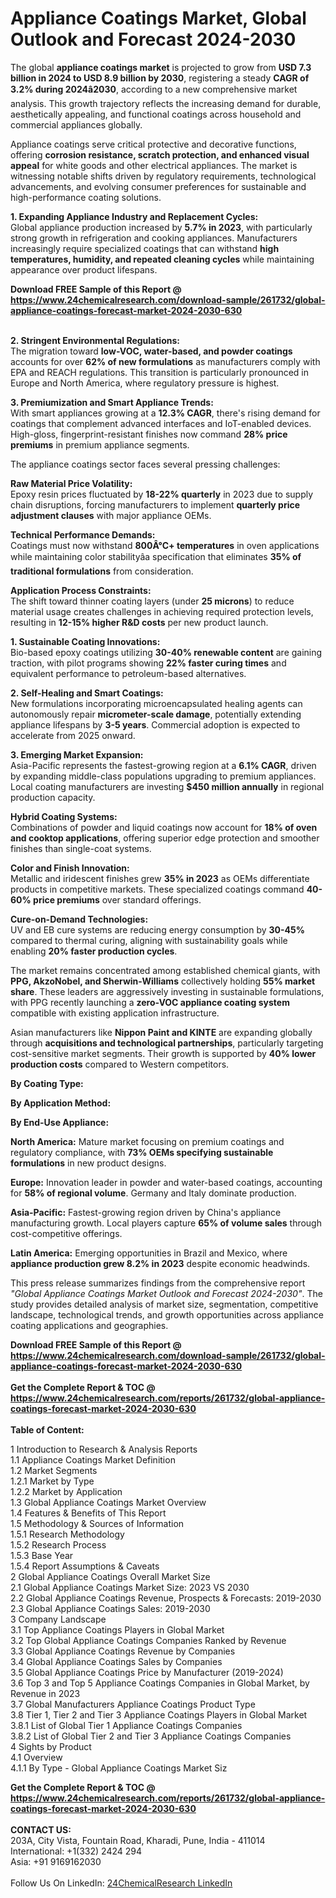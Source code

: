 <h1>Appliance Coatings Market, Global Outlook and Forecast 2024-2030</h1><p>The global <strong>appliance coatings market</strong> is projected to grow from <strong>USD 7.3 billion in 2024 to USD 8.9 billion by 2030</strong>, registering a steady <strong>CAGR of 3.2% during 2024â2030</strong>, according to a new comprehensive market analysis. This growth trajectory reflects the increasing demand for durable, aesthetically appealing, and functional coatings across household and commercial appliances globally.</p><p>Appliance coatings serve critical protective and decorative functions, offering <strong>corrosion resistance, scratch protection, and enhanced visual appeal</strong> for white goods and other electrical appliances. The market is witnessing notable shifts driven by regulatory requirements, technological advancements, and evolving consumer preferences for sustainable and high-performance coating solutions.</p><p><strong>1. Expanding Appliance Industry and Replacement Cycles:</strong><br>
Global appliance production increased by <strong>5.7% in 2023</strong>, with particularly strong growth in refrigeration and cooking appliances. Manufacturers increasingly require specialized coatings that can withstand <strong>high temperatures, humidity, and repeated cleaning cycles</strong> while maintaining appearance over product lifespans.</p><div><b>Download FREE Sample of this Report @ 
            <a href="https://www.24chemicalresearch.com/download-sample/261732/global-appliance-coatings-forecast-market-2024-2030-630">
            https://www.24chemicalresearch.com/download-sample/261732/global-appliance-coatings-forecast-market-2024-2030-630</a></b></div><br><p><strong>2. Stringent Environmental Regulations:</strong><br>
The migration toward <strong>low-VOC, water-based, and powder coatings</strong> accounts for over <strong>62% of new formulations</strong> as manufacturers comply with EPA and REACH regulations. This transition is particularly pronounced in Europe and North America, where regulatory pressure is highest.</p><p><strong>3. Premiumization and Smart Appliance Trends:</strong><br>
With smart appliances growing at a <strong>12.3% CAGR</strong>, there's rising demand for coatings that complement advanced interfaces and IoT-enabled devices. High-gloss, fingerprint-resistant finishes now command <strong>28% price premiums</strong> in premium appliance segments.</p><p>The appliance coatings sector faces several pressing challenges:</p><p><strong>Raw Material Price Volatility:</strong><br>
	Epoxy resin prices fluctuated by <strong>18-22% quarterly</strong> in 2023 due to supply chain disruptions, forcing manufacturers to implement <strong>quarterly price adjustment clauses</strong> with major appliance OEMs.</p><p><strong>Technical Performance Demands:</strong><br>
	Coatings must now withstand <strong>800Â°C+ temperatures</strong> in oven applications while maintaining color stabilityâa specification that eliminates <strong>35% of traditional formulations</strong> from consideration.</p><p><strong>Application Process Constraints:</strong><br>
	The shift toward thinner coating layers (under <strong>25 microns</strong>) to reduce material usage creates challenges in achieving required protection levels, resulting in <strong>12-15% higher R&amp;D costs</strong> per new product launch.</p><p><strong>1. Sustainable Coating Innovations:</strong><br>
Bio-based epoxy coatings utilizing <strong>30-40% renewable content</strong> are gaining traction, with pilot programs showing <strong>22% faster curing times</strong> and equivalent performance to petroleum-based alternatives.</p><p><strong>2. Self-Healing and Smart Coatings:</strong><br>
New formulations incorporating microencapsulated healing agents can autonomously repair <strong>micrometer-scale damage</strong>, potentially extending appliance lifespans by <strong>3-5 years</strong>. Commercial adoption is expected to accelerate from 2025 onward.</p><p><strong>3. Emerging Market Expansion:</strong><br>
Asia-Pacific represents the fastest-growing region at a <strong>6.1% CAGR</strong>, driven by expanding middle-class populations upgrading to premium appliances. Local coating manufacturers are investing <strong>$450 million annually</strong> in regional production capacity.</p><p><strong>Hybrid Coating Systems:</strong><br>
	Combinations of powder and liquid coatings now account for <strong>18% of oven and cooktop applications</strong>, offering superior edge protection and smoother finishes than single-coat systems.</p><p><strong>Color and Finish Innovation:</strong><br>
	Metallic and iridescent finishes grew <strong>35% in 2023</strong> as OEMs differentiate products in competitive markets. These specialized coatings command <strong>40-60% price premiums</strong> over standard offerings.</p><p><strong>Cure-on-Demand Technologies:</strong><br>
	UV and EB cure systems are reducing energy consumption by <strong>30-45%</strong> compared to thermal curing, aligning with sustainability goals while enabling <strong>20% faster production cycles</strong>.</p><p>The market remains concentrated among established chemical giants, with <strong>PPG, AkzoNobel, and Sherwin-Williams</strong> collectively holding <strong>55% market share</strong>. These leaders are aggressively investing in sustainable formulations, with PPG recently launching a <strong>zero-VOC appliance coating system</strong> compatible with existing application infrastructure.</p><p>Asian manufacturers like <strong>Nippon Paint and KINTE</strong> are expanding globally through <strong>acquisitions and technological partnerships</strong>, particularly targeting cost-sensitive market segments. Their growth is supported by <strong>40% lower production costs</strong> compared to Western competitors.</p><p><strong>By Coating Type:</strong></p><p><strong>By Application Method:</strong></p><p><strong>By End-Use Appliance:</strong></p><p><strong>North America:</strong> Mature market focusing on premium coatings and regulatory compliance, with <strong>73% OEMs specifying sustainable formulations</strong> in new product designs.</p><p><strong>Europe:</strong> Innovation leader in powder and water-based coatings, accounting for <strong>58% of regional volume</strong>. Germany and Italy dominate production.</p><p><strong>Asia-Pacific:</strong> Fastest-growing region driven by China's appliance manufacturing growth. Local players capture <strong>65% of volume sales</strong> through cost-competitive offerings.</p><p><strong>Latin America:</strong> Emerging opportunities in Brazil and Mexico, where <strong>appliance production grew 8.2% in 2023</strong> despite economic headwinds.</p><p>This press release summarizes findings from the comprehensive report <em>"Global Appliance Coatings Market Outlook and Forecast 2024-2030"</em>. The study provides detailed analysis of market size, segmentation, competitive landscape, technological trends, and growth opportunities across appliance coating applications and geographies.</p><div><b>Download FREE Sample of this Report @ 
            <a href="https://www.24chemicalresearch.com/download-sample/261732/global-appliance-coatings-forecast-market-2024-2030-630">
            https://www.24chemicalresearch.com/download-sample/261732/global-appliance-coatings-forecast-market-2024-2030-630</a></b></div><br><div><b>Get the Complete Report & TOC @ 
            <a href="https://www.24chemicalresearch.com/reports/261732/global-appliance-coatings-forecast-market-2024-2030-630">
            https://www.24chemicalresearch.com/reports/261732/global-appliance-coatings-forecast-market-2024-2030-630</a></b></div><br>
            <b>Table of Content:</b><p>1 Introduction to Research & Analysis Reports<br />
    1.1 Appliance Coatings Market Definition<br />
    1.2 Market Segments<br />
        1.2.1 Market by Type<br />
        1.2.2 Market by Application<br />
    1.3 Global Appliance Coatings Market Overview<br />
    1.4 Features & Benefits of This Report<br />
    1.5 Methodology & Sources of Information<br />
        1.5.1 Research Methodology<br />
        1.5.2 Research Process<br />
        1.5.3 Base Year<br />
        1.5.4 Report Assumptions & Caveats<br />
2 Global Appliance Coatings Overall Market Size<br />
    2.1 Global Appliance Coatings Market Size: 2023 VS 2030<br />
    2.2 Global Appliance Coatings Revenue, Prospects & Forecasts: 2019-2030<br />
    2.3 Global Appliance Coatings Sales: 2019-2030<br />
3 Company Landscape<br />
    3.1 Top Appliance Coatings Players in Global Market<br />
    3.2 Top Global Appliance Coatings Companies Ranked by Revenue<br />
    3.3 Global Appliance Coatings Revenue by Companies<br />
    3.4 Global Appliance Coatings Sales by Companies<br />
    3.5 Global Appliance Coatings Price by Manufacturer (2019-2024)<br />
    3.6 Top 3 and Top 5 Appliance Coatings Companies in Global Market, by Revenue in 2023<br />
    3.7 Global Manufacturers Appliance Coatings Product Type<br />
    3.8 Tier 1, Tier 2 and Tier 3 Appliance Coatings Players in Global Market<br />
        3.8.1 List of Global Tier 1 Appliance Coatings Companies<br />
        3.8.2 List of Global Tier 2 and Tier 3 Appliance Coatings Companies<br />
4 Sights by Product<br />
    4.1 Overview<br />
        4.1.1 By Type - Global Appliance Coatings Market Siz</p><div><b>Get the Complete Report & TOC @ 
            <a href="https://www.24chemicalresearch.com/reports/261732/global-appliance-coatings-forecast-market-2024-2030-630">
            https://www.24chemicalresearch.com/reports/261732/global-appliance-coatings-forecast-market-2024-2030-630</a></b></div><br><b>CONTACT US:</b><br>
            203A, City Vista, Fountain Road, Kharadi, Pune, India - 411014<br>
            International: +1(332) 2424 294<br>
            Asia: +91 9169162030 <br><br>
            Follow Us On LinkedIn: <a href="https://www.linkedin.com/company/24chemicalresearch/">24ChemicalResearch LinkedIn</a>